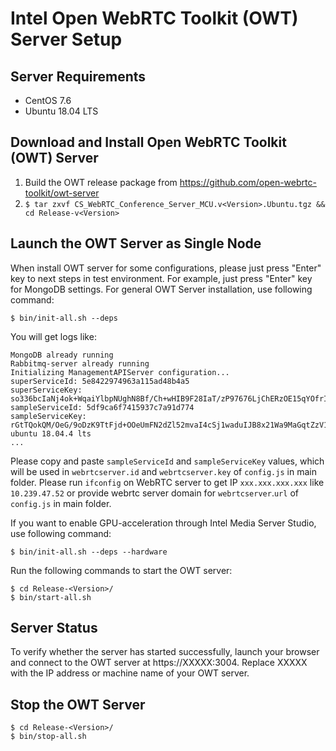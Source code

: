# Intel Open WebRTC Toolkit (OWT) Server Setup

## Server Requirements

- CentOS 7.6
- Ubuntu 18.04 LTS

## Download and Install Open WebRTC Toolkit (OWT) Server

1. Build the OWT release package from https://github.com/open-webrtc-toolkit/owt-server
2. `$ tar zxvf CS_WebRTC_Conference_Server_MCU.v<Version>.Ubuntu.tgz && cd Release-v<Version>`


## Launch the OWT Server as Single Node

When install OWT server for some configurations, please just press "Enter" key to next steps in test environment. For example, just press "Enter" key for MongoDB settings. For general OWT Server installation, use following command:

`$ bin/init-all.sh --deps`

You will get logs like:

```
MongoDB already running
Rabbitmq-server already running
Initializing ManagementAPIServer configuration...
superServiceId: 5e8422974963a115ad48b4a5
superServiceKey: so336bcIaNj4ok+WqaiYlbpNUghN8Bf/Ch+wHIB9F28IaT/zP97676LjChERzOE15qYOfrICVkffVDRbE/XqIYfdMTJKZOPuy5dWlHeIG3wGefbWoFntMecd8XrFSU9rZWUb/x6g+lnlctfYKgOK8V1QKuPS1Uk/6mzmkGwAet8=
sampleServiceId: 5df9ca6f7415937c7a91d774
sampleServiceKey: rGtTQokQM/OeG/9oDzK9TtFjd+OOeUmFN2dZl52mvaI4cSj1waduIJB8x21Wa9MaGqtZzV1KTWBvr7heBIgSjQjQyeBWI0RFzCTSyhFtd9jmZ994xE50Gkmb2zxkQYALef8oj8do3gT/cWfOfgq1zPooCkRtbMK1xm44Avduyj4=
ubuntu 18.04.4 lts
...
```

Please copy and paste `sampleServiceId` and `sampleServiceKey` values, which will be used in `webrtcserver.id` and `webrtcserver.key` of `config.js` in main folder. Please run `ifconfig` on WebRTC server to get IP `xxx.xxx.xxx.xxx` like `10.239.47.52` or provide webrtc server domain for `webrtcserver`.`url` of `config.js` in main folder.

If you want to enable GPU-acceleration through Intel Media Server Studio, use following command:

`$ bin/init-all.sh --deps --hardware`

Run the following commands to start the OWT server:

```
$ cd Release-<Version>/
$ bin/start-all.sh
```

## Server Status

To verify whether the server has started successfully, launch your browser and connect to the OWT server at https://XXXXX:3004. Replace XXXXX with the IP address or machine name of your OWT server.

## Stop the OWT Server

```
$ cd Release-<Version>/
$ bin/stop-all.sh
```
